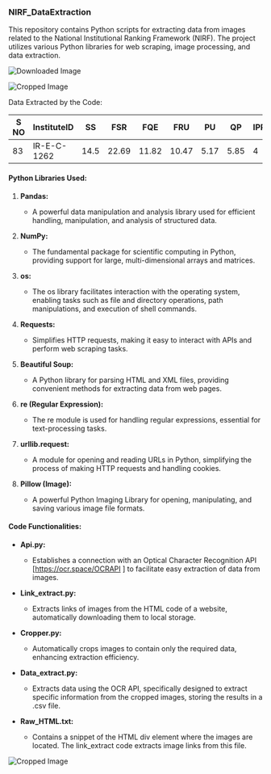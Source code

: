 ### NIRF_DataExtraction

This repository contains Python scripts for extracting data from images related to the National Institutional Ranking Framework (NIRF). The project utilizes various Python libraries for web scraping, image processing, and data extraction. 

![Downloaded Image](F:\NIRF\Images\2022_Engineering\IR-E-C-1262.png)

![Cropped Image](F:\NIRF\Cropped_Images\2022-1\c_IR-E-C-1262.png)

Data Extracted by the Code:

| S NO | InstituteID | SS   | FSR  | FQE  | FRU  | PU   | QP   | IPR  | FPPP | GPH  | GUE  | MS   | GPHD | RD   | WD   | ESCS | PCS  | PR   | TLR  | RPC  | GO   | OI   | PERCEPTION | CITY      | STATE     | SCORE | RANK |
|------|-------------|------|------|------|------|------|------|------|------|------|------|------|------|------|------|------|------|------|------|------|------|------|------------|-----------|-----------|-------|------|
| 83   | IR-E-C-1262 | 14.5 | 22.69| 11.82| 10.47| 5.17 | 5.85 | 4    | 0.5  | 29.84| 14.89| 14.97| 1.03 | 6.42 | 24.03| 1.84 | 20   | 18.23| 59.48| 15.52| 60.73| 52.29| 18.23      | Bengaluru | Karnataka | 41.71 | 83   |



#### Python Libraries Used:

1. **Pandas:**
   - A powerful data manipulation and analysis library used for efficient handling, manipulation, and analysis of structured data.

2. **NumPy:**
   - The fundamental package for scientific computing in Python, providing support for large, multi-dimensional arrays and matrices.

3. **os:**
   - The os library facilitates interaction with the operating system, enabling tasks such as file and directory operations, path manipulations, and execution of shell commands.

4. **Requests:**
   - Simplifies HTTP requests, making it easy to interact with APIs and perform web scraping tasks.

5. **Beautiful Soup:**
   - A Python library for parsing HTML and XML files, providing convenient methods for extracting data from web pages.

6. **re (Regular Expression):**
   - The re module is used for handling regular expressions, essential for text-processing tasks.

7. **urllib.request:**
   - A module for opening and reading URLs in Python, simplifying the process of making HTTP requests and handling cookies.

8. **Pillow (Image):**
   - A powerful Python Imaging Library for opening, manipulating, and saving various image file formats.

#### Code Functionalities:

- **Api.py:**
  - Establishes a connection with an Optical Character Recognition API [https://ocr.space/OCRAPI
] to facilitate easy extraction of data from images.

- **Link_extract.py:**
  - Extracts links of images from the HTML code of a website, automatically downloading them to local storage.

- **Cropper.py:**
  - Automatically crops images to contain only the required data, enhancing extraction efficiency.

- **Data_extract.py:**
  - Extracts data using the OCR API, specifically designed to extract specific information from the cropped images, storing the results in a .csv file.

- **Raw_HTML.txt:**
  - Contains a snippet of the HTML div element where the images are located. The link_extract code extracts image links from this file.

![Cropped Image](F:\NIRF\Cropped_Images\2022-1\c_IR-E-C-1262.png)

